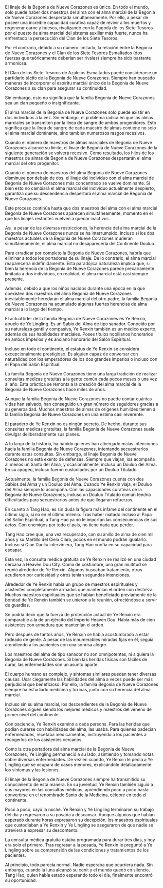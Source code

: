 
El linaje de la Begonia de Nueve Corazones es único. En todo el mundo, solo puede haber dos maestros del alma con el alma marcial de la Begonia de Nueve Corazones despertada simultáneamente. Por ello, a pesar de poseer una increíble capacidad curativa capaz de revivir a los muertos y regenerar carne y huesos, rivalizando con la Pagoda de los Siete Tesoros por el puesto de alma marcial del sistema auxiliar más fuerte, nunca ha enfrentado la persecución del Clan de los Siete Tesoros.

Por el contrario, debido a su número limitado, la relación entre la Begonia de Nueve Corazones y el Clan de los Siete Tesoros Esmaltados (dos fuerzas que teóricamente deberían ser rivales) siempre ha sido bastante armoniosa.

El Clan de los Siete Tesoros de Azulejos Esmaltados puede considerarse un partidario tácito de la Begonia de Nueve Corazones. Siempre han buscado maneras de incorporar el espíritu marcial único de la Begonia de Nueve Corazones a su clan para asegurar su continuidad.

Sin embargo, esto no significa que la familia Begonia de Nueve Corazones sea un clan pequeño o insignificante.

El alma marcial de la Begonia de Nueve Corazones solo puede existir en dos individuos a la vez. Sin embargo, el problema radica en que las almas marciales se transmiten por la línea de sangre de ambos progenitores. Esto significa que la línea de sangre de cada maestro de almas contiene no solo el alma marcial dominante, sino también numerosos rasgos recesivos.

Cuando el número de maestros de almas marciales de Begonia de Nueve Corazones alcance su límite, el linaje de Begonia de Nueve Corazones de la siguiente generación se volverá recesivo. Como resultado, los hijos de los maestros de almas de Begonia de Nueve Corazones despertarán el alma marcial del otro progenitor.

Cuando el número de maestros del alma Begonia de Nueve Corazones disminuye por debajo de dos, el linaje del individuo con el alma marcial de Begonia de Nueve Corazones más concentrado se vuelve dominante. Si bien esto no cambiará el alma marcial del individuo actualmente despierto, garantiza que su descendencia despertará el alma marcial de Begonia de Nueve Corazones.

Este proceso continúa hasta que dos maestros del alma con el alma marcial Begonia de Nueve Corazones aparecen simultáneamente, momento en el que los linajes restantes vuelven a quedar inactivos.

Así, a pesar de las diversas restricciones, la herencia del alma marcial de la Begonia de Nueve Corazones nunca se ha interrumpido. Incluso si los dos maestros actuales de la Begonia de Nueve Corazones murieran simultáneamente, el alma marcial no desaparecería del Continente Douluo.

Para erradicar por completo la Begonia de Nueve Corazones, habría que eliminar a todos los portadores de su linaje. De lo contrario, el alma marcial reaparecería indefinidamente. Esta paradójica naturaleza implica que, si bien la herencia de la Begonia de Nueve Corazones parece precariamente limitada a dos individuos, en realidad, el alma marcial está casi siempre presente.

Además, debido a que los niños nacidos durante una época en la que coexisten dos maestros del alma Begonia de Nueve Corazones inevitablemente heredarán el alma marcial del otro padre, la familia Begonia de Nueve Corazones ha acumulado algunas fuertes herencias de alma marcial a lo largo del tiempo.

El actual líder de la familia Begonia de Nueve Corazones es Ye Renxin, abuelo de Ye Lingling. Es un Sabio del Alma de tipo sanador. Conocido por su naturaleza gentil y compasiva, Ye Renxin también es un médico experto, además de sus habilidades marciales. Posee títulos nobiliarios honorarios en ambos imperios y es anciano honorario del Salón Espiritual.

Incluso en todo el continente, el estatus de Ye Renxin se considera excepcionalmente prestigioso. Es alguien capaz de conversar con naturalidad con los emperadores de los dos grandes imperios o incluso con el Papa del Salón Espiritual.

La familia Begonia de Nueve Corazones tiene una larga tradición de realizar consultas médicas gratuitas a la gente común cada pocos meses o una vez al año. Esta práctica se remonta a la creación del alma marcial de la Begonia de Nueve Corazones hace miles de años.

Aunque la familia Begonia de Nueve Corazones no puede contar cuántas vidas han salvado, han conseguido un gran número de seguidores gracias a su generosidad. Muchos maestros de almas de orígenes humildes tienen a la familia Begonia de Nueve Corazones en una estima casi reverente.

El paradero de Ye Renxin no es ningún secreto. De hecho, durante sus consultas médicas gratuitas, la familia Begonia de Nueve Corazones suele divulgar deliberadamente sus planes.

A lo largo de la historia, ha habido quienes han albergado malas intenciones hacia la familia Begonia de Nueve Corazones, intentando secuestrarlos durante estas consultas. Sin embargo, el linaje Begonia de Nueve Corazones no está exento de defensas. Siempre que viajan, los acompaña al menos un Santo del Alma, y ocasionalmente, incluso un Douluo del Alma. En su apogeo, incluso fueron custodiados por un Douluo Titulado.

Actualmente, la familia Begonia de Nueve Corazones cuenta con dos Sabios del Alma y un Douluo del Alma. Cuando Ye Renxin viaja, el Douluo del Alma siempre lo acompaña. Con las capacidades curativas de la Begonia de Nueve Corazones, incluso un Douluo Titulado común tendría dificultades para secuestrarlos antes de que llegaran refuerzos.

En cuanto a Tang Hao, es sin duda la figura más infame del continente en el último siglo, si no en el último milenio. Tras haber matado incluso al Papa del Salón Espiritual, a Tang Hao ya no le importan las consecuencias de sus actos. Con enemigos por todo el país, no tiene nada que perder.

Tang Hao cree que, una vez recuperado, con su anillo de alma de cien mil años y su Martillo del Cielo Claro, pocos en el mundo podrán igualarlo. Incluso si Qian Daoliu interviniera, Tang Hao confía en su capacidad para escapar.

Esta vez, la consulta médica gratuita de Ye Renxin se realizó en una ciudad cercana a Heaven Dou City. Como de costumbre, una gran multitud se reunió alrededor de Ye Renxin. Algunos buscaban tratamiento, otros acudieron por curiosidad y otros tenían segundas intenciones.

Alrededor de Ye Renxin había un grupo de maestros espirituales y asistentes completamente armados que mantenían el orden con destreza. Muchos maestros espirituales que se habían beneficiado previamente de la bondad de Ye Renxin también se unieron a la reunión, ofreciéndose a servir de guardias.

Se podría decir que la fuerza de protección actual de Ye Renxin era comparable a la de un ejército del Imperio Heaven Dou. Había más de cien asistentes con armadura que mantenían el orden.

Pero después de tantos años, Ye Renxin se había acostumbrado a estar rodeado de gente. A pesar de las innumerables miradas fijas en él, seguía atendiendo a los pacientes con una sonrisa alegre.

Los maestros del alma de tipo sanador no son omnipotentes, ni siquiera la Begonia de Nueve Corazones. Si bien las heridas físicas son fáciles de curar, las enfermedades son un asunto aparte.

El cuerpo humano es complejo, y síntomas similares pueden tener diversas causas. Usar ciegamente las habilidades del alma a veces puede ser más perjudicial que beneficioso. Por ello, la familia Begonia de Nueve Corazones siempre ha estudiado medicina y toxinas, junto con su herencia del alma marcial.

Incluso sin su alma marcial, los descendientes de la Begonia de Nueve Corazones siguen siendo los mejores médicos y maestros del veneno de primer nivel del continente.

Con paciencia, Ye Renxin examinó a cada persona. Para las heridas que podían curarse con habilidades del alma, las usaba. Para quienes padecían enfermedades, recetaba medicamentos, instruyendo a los pacientes a recogerlos de los asistentes cercanos.

Como la otra portadora del alma marcial de la Begonia de Nueve Corazones, Ye Lingling permaneció a su lado, asintiendo y tomando notas sobre diversas enfermedades. De vez en cuando, Ye Renxin le pedía a Ye Lingling que se ocupara de casos menores, explicándole detalladamente los síntomas y las lesiones.

El linaje de la Begonia de Nueve Corazones siempre ha transmitido su conocimiento de esta manera. En su juventud, Ye Renxin también siguió a sus mayores en las consultas médicas, aprendiendo poco a poco hasta convertirse en el renombrado Santo de la Medicina, célebre en todo el continente.

Poco a poco, cayó la noche. Ye Renxin y Ye Lingling terminaron su trabajo del día y regresaron a su posada a descansar. Aunque algunos que habían esperado durante horas expresaron su decepción, los maestros espirituales que custodiaban a Ye Renxin y Ye Lingling se aseguraron de que nadie se atreviera a expresar su descontento.

La consulta médica gratuita estaba programada para durar tres días, y hoy era solo el primero. Tras regresar a la posada, Ye Renxin le preguntó a Ye Lingling sobre su comprensión de las condiciones y tratamientos de los pacientes.

Al principio, todo parecía normal. Nadie esperaba que ocurriera nada. Sin embargo, cuando la luna alcanzó su cenit y el mundo quedó en silencio, Tang Hao, quien había estado esperando todo el día, finalmente encontró su oportunidad.